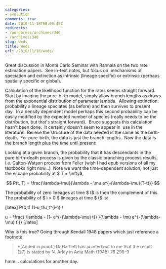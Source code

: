 ```yaml
---
categories:
- evolution
comments: true
date: 2010-11-18T08:06:45Z
redirects:
- /wordpress/archives/340
- /archives/340
slug: weds
title: Weds
url: /2010/11/18/weds/
---
```


Great discussion in Monte Carlo Seminar with Rannala on the two rate estimation papers.  See in-text notes, but focus on  mechanisms of speciation and extinction as intrinsic (lineage specific) or extrinsic (perhaps spatially specific or global).

Calculation of the likelihood function for the rates seems straight forward.  Start by imaging the pure-birth model, simply allow branch lengths as draws from the exponential distribution of parameter lambda.  Allowing extinction: probability a lineage speciates (as before) and then survives to present day.  In a density dependent model perhaps this second probability can be easily modified by the expected number of species (really needs to be the distribution, but that's straight forward).  Bruce suggests this calculation hasn't been done.  It certainly doesn't seem to appear in  use in the literature.  Believe the structure of the data needed is the same as the birth-death.  For pure-birth, the data is just the branch lengths.  Now the data is the branch length plus the time until present:

Looking at a given branch, the probability that it has descendants in the pure birth-death process is given by the classic branching process results, i.e. Galton-Watson process from Feller (wish I had epub versions of all my textbooks right now...)  Note we want the time-dependent solution, not just the escape probability at $ T = \infty$,

$$ P(t, T) = \frac{\lambda-\mu}{\lambda - \mu e^{-(\lambda-\mu)(T-t)}} $$

The probability of zero lineages at time $ t$ is then the complement of this.  The probability of $ i > 0 $ lineages at time $ t$ is:

[latex] P(0,t) (1-u_t)u_t^{i-1} \\

u = \frac{ \lambda - (1- e^{-(\lambda-\mu) t}) }{\lambda - \mu e^{-(\lambda-\mu) t }} [/latex]

Why is this true? Going through Kendall 1948 papers which just reference a footnote:


> *(Added in proof.) Dr Bartlett has pointed out to me that the result (27) is stated by N. Arley in Acta Math (1945) 76 298-9


hmm... calculations for another day.

﻿﻿
